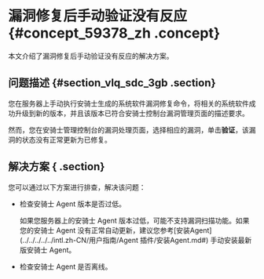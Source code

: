 # 漏洞修复后手动验证没有反应 {#concept_59378_zh .concept}

本文介绍了漏洞修复后手动验证没有反应的解决方案。

## 问题描述 {#section_vlq_sdc_3gb .section}

您在服务器上手动执行安骑士生成的系统软件漏洞修复命令，将相关的系统软件成功升级到新的版本，并且该版本已符合安骑士控制台漏洞管理页面的描述要求。

然而，您在安骑士管理控制台的漏洞处理页面，选择相应的漏洞，单击**验证**，该漏洞的状态没有正常更新为已修复。

## 解决方案 { .section}

您可以通过以下方案进行排查，解决该问题：

-   检查安骑士 Agent 版本是否过低。

    如果您服务器上的安骑士 Agent 版本过低，可能不支持漏洞扫描功能。如果您的安骑士 Agent 没有正常自动更新，建议您参考[安装Agent](../../../../../intl.zh-CN/用户指南/Agent 插件/安装Agent.md#) 手动安装最新版安骑士 Agent。

-   检查安骑士 Agent 是否离线。

